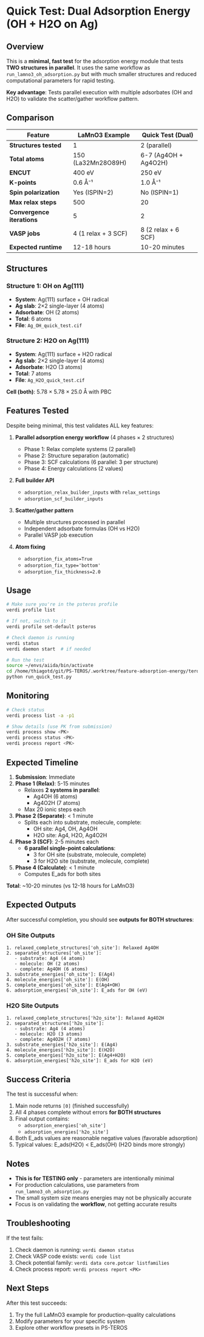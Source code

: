 # Quick Test: Dual Adsorption Energy (OH + H2O on Ag)

## Overview

This is a **minimal, fast test** for the adsorption energy module that tests **TWO structures in parallel**. It uses the same workflow as `run_lamno3_oh_adsorption.py` but with much smaller structures and reduced computational parameters for rapid testing.

**Key advantage**: Tests parallel execution with multiple adsorbates (OH and H2O) to validate the scatter/gather workflow pattern.

## Comparison

| Feature | LaMnO3 Example | Quick Test (Dual) |
|---------|---------------|-------------------|
| **Structures tested** | 1 | 2 (parallel) |
| **Total atoms** | 150 (La32Mn28O89H) | 6-7 (Ag4OH + Ag4O2H) |
| **ENCUT** | 400 eV | 250 eV |
| **K-points** | 0.6 Å⁻¹ | 1.0 Å⁻¹ |
| **Spin polarization** | Yes (ISPIN=2) | No (ISPIN=1) |
| **Max relax steps** | 500 | 20 |
| **Convergence iterations** | 5 | 2 |
| **VASP jobs** | 4 (1 relax + 3 SCF) | 8 (2 relax + 6 SCF) |
| **Expected runtime** | 12-18 hours | 10-20 minutes |

## Structures

### Structure 1: OH on Ag(111)
- **System**: Ag(111) surface + OH radical
- **Ag slab**: 2×2 single-layer (4 atoms)
- **Adsorbate**: OH (2 atoms)
- **Total**: 6 atoms
- **File**: `Ag_OH_quick_test.cif`

### Structure 2: H2O on Ag(111)
- **System**: Ag(111) surface + H2O radical
- **Ag slab**: 2×2 single-layer (4 atoms)
- **Adsorbate**: H2O (3 atoms)
- **Total**: 7 atoms
- **File**: `Ag_H2O_quick_test.cif`

**Cell (both)**: 5.78 × 5.78 × 25.0 Å with PBC

## Features Tested

Despite being minimal, this test validates ALL key features:

1. **Parallel adsorption energy workflow** (4 phases × 2 structures)
   - Phase 1: Relax complete systems (2 parallel)
   - Phase 2: Structure separation (automatic)
   - Phase 3: SCF calculations (6 parallel: 3 per structure)
   - Phase 4: Energy calculations (2 values)

2. **Full builder API**
   - `adsorption_relax_builder_inputs` with `relax_settings`
   - `adsorption_scf_builder_inputs`

3. **Scatter/gather pattern**
   - Multiple structures processed in parallel
   - Independent adsorbate formulas (OH vs H2O)
   - Parallel VASP job execution

3. **Atom fixing**
   - `adsorption_fix_atoms=True`
   - `adsorption_fix_type='bottom'`
   - `adsorption_fix_thickness=2.0`

## Usage

```bash
# Make sure you're in the psteros profile
verdi profile list

# If not, switch to it
verdi profile set-default psteros

# Check daemon is running
verdi status
verdi daemon start  # if needed

# Run the test
source ~/envs/aiida/bin/activate
cd /home/thiagotd/git/PS-TEROS/.worktree/feature-adsorption-energy/teros/experimental/adsorption_energy/quick_test
python run_quick_test.py
```

## Monitoring

```bash
# Check status
verdi process list -a -p1

# Show details (use PK from submission)
verdi process show <PK>
verdi process status <PK>
verdi process report <PK>
```

## Expected Timeline

1. **Submission**: Immediate
2. **Phase 1 (Relax)**: 5-15 minutes
   - Relaxes **2 systems in parallel**:
     - Ag4OH (6 atoms)
     - Ag4O2H (7 atoms)
   - Max 20 ionic steps each
3. **Phase 2 (Separate)**: < 1 minute
   - Splits each into substrate, molecule, complete:
     - OH site: Ag4, OH, Ag4OH
     - H2O site: Ag4, H2O, Ag4O2H
4. **Phase 3 (SCF)**: 2-5 minutes each
   - **6 parallel single-point calculations**:
     - 3 for OH site (substrate, molecule, complete)
     - 3 for H2O site (substrate, molecule, complete)
5. **Phase 4 (Calculate)**: < 1 minute
   - Computes E_ads for both sites

**Total**: ~10-20 minutes (vs 12-18 hours for LaMnO3)

## Expected Outputs

After successful completion, you should see **outputs for BOTH structures**:

### OH Site Outputs
```
1. relaxed_complete_structures['oh_site']: Relaxed Ag4OH
2. separated_structures['oh_site']:
   - substrate: Ag4 (4 atoms)
   - molecule: OH (2 atoms)
   - complete: Ag4OH (6 atoms)
3. substrate_energies['oh_site']: E(Ag4)
4. molecule_energies['oh_site']: E(OH)
5. complete_energies['oh_site']: E(Ag4+OH)
6. adsorption_energies['oh_site']: E_ads for OH (eV)
```

### H2O Site Outputs
```
1. relaxed_complete_structures['h2o_site']: Relaxed Ag4O2H
2. separated_structures['h2o_site']:
   - substrate: Ag4 (4 atoms)
   - molecule: H2O (3 atoms)
   - complete: Ag4O2H (7 atoms)
3. substrate_energies['h2o_site']: E(Ag4)
4. molecule_energies['h2o_site']: E(H2O)
5. complete_energies['h2o_site']: E(Ag4+H2O)
6. adsorption_energies['h2o_site']: E_ads for H2O (eV)
```

## Success Criteria

The test is successful when:

1. Main node returns `[0]` (finished successfully)
2. All 4 phases complete without errors **for BOTH structures**
3. Final output contains:
   - `adsorption_energies['oh_site']`
   - `adsorption_energies['h2o_site']`
4. Both E_ads values are reasonable negative values (favorable adsorption)
5. Typical values: E_ads(H2O) < E_ads(OH) (H2O binds more strongly)

## Notes

- **This is for TESTING only** - parameters are intentionally minimal
- For production calculations, use parameters from `run_lamno3_oh_adsorption.py`
- The small system size means energies may not be physically accurate
- Focus is on validating the **workflow**, not getting accurate results

## Troubleshooting

If the test fails:

1. Check daemon is running: `verdi daemon status`
2. Check VASP code exists: `verdi code list`
3. Check potential family: `verdi data core.potcar listfamilies`
4. Check process report: `verdi process report <PK>`

## Next Steps

After this test succeeds:

1. Try the full LaMnO3 example for production-quality calculations
2. Modify parameters for your specific system
3. Explore other workflow presets in PS-TEROS

